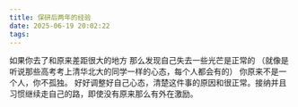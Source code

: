 ```yaml
---
title: 保研后两年的经验
date: 2025-06-19 20:02:22
tags:
---
```

如果你去了和原来差距很大的地方
那么发现自己失去一些光芒是正常的
（就像是听说那些高考考上清华北大的同学一样的心态，每个人都会有的）
你原来不是一个人，你不孤独。
好好调整好自己心态，清楚这件事的原因和很正常。接纳并且习惯继续走自己的路，即使没有原来那么有外在激励。